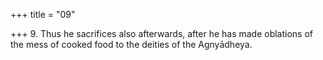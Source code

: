 +++
title = "09"

+++
9. Thus he sacrifices also afterwards, after he has made oblations of the mess of cooked food to the deities of the Agnyādheya.
